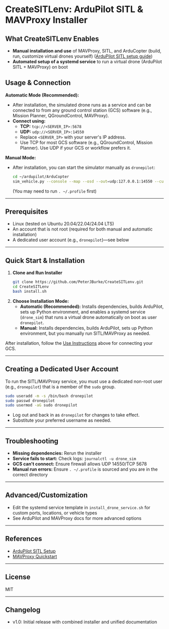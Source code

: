 # CreateSITLenv: ArduPilot SITL & MAVProxy Installer

## What CreateSITLenv Enables

- **Manual installation and use** of MAVProxy, SITL, and ArduCopter (build, run, customize virtual drones yourself) ([ArduPilot SITL setup guide](https://ardupilot.org/dev/docs/setting-up-sitl-on-linux.html))
- **Automated setup of a systemd service** to run a virtual drone (ArduPilot SITL + MAVProxy) on boot

## Usage & Connection

**Automatic Mode (Recommended):**
- After installation, the simulated drone runs as a service and can be connected to from any ground control station (GCS) software (e.g., Mission Planner, QGroundControl, MAVProxy).
- **Connect using:**
  - **TCP:** `tcp://<SERVER_IP>:5678`
  - **UDP:** `udp://<SERVER_IP>:14550`
  - Replace `<SERVER_IP>` with your server's IP address.
  - Use TCP for most GCS software (e.g., QGroundControl, Mission Planner). Use UDP if your GCS or workflow prefers it.

**Manual Mode:**
- After installation, you can start the simulator manually as `dronepilot`:
  ```bash
  cd ~/ardupilot/ArduCopter
  sim_vehicle.py --console --map --osd --out=udp:127.0.0.1:14550 --custom-location=33.64586111,-117.84275,25,0
  ```
  (You may need to run `. ~/.profile` first)

---

## Prerequisites
- Linux (tested on Ubuntu 20.04/22.04/24.04 LTS)
- An account that is not root (required for both manual and automatic installation)
- A dedicated user account (e.g., `dronepilot`)—see below

---

## Quick Start & Installation

1. **Clone and Run Installer**
    ```bash
    git clone https://github.com/PeterJBurke/CreateSITLenv.git
    cd CreateSITLenv
    bash install.sh
    ```
2. **Choose Installation Mode:**
    - **Automatic (Recommended):** Installs dependencies, builds ArduPilot, sets up Python environment, and enables a systemd service (`drone_sim`) that runs a virtual drone automatically on boot as user `dronepilot`.
    - **Manual:** Installs dependencies, builds ArduPilot, sets up Python environment, but you manually run SITL/MAVProxy as needed.

After installation, follow the [Use Instructions](#use-instructions) above for connecting your GCS.

---

## Creating a Dedicated User Account

To run the SITL/MAVProxy service, you must use a dedicated non-root user (e.g., `dronepilot`) that is a member of the `sudo` group.

```bash
sudo useradd -m -s /bin/bash dronepilot
sudo passwd dronepilot
sudo usermod -aG sudo dronepilot
```
- Log out and back in as `dronepilot` for changes to take effect.
- Substitute your preferred username as needed.

---

## Troubleshooting
- **Missing dependencies:** Rerun the installer
- **Service fails to start:** Check logs: `journalctl -u drone_sim`
- **GCS can't connect:** Ensure firewall allows UDP 14550/TCP 5678
- **Manual run errors:** Ensure `. ~/.profile` is sourced and you are in the correct directory

---

## Advanced/Customization
- Edit the systemd service template in `install_drone_service.sh` for custom ports, locations, or vehicle types
- See ArduPilot and MAVProxy docs for more advanced options

---

## References
- [ArduPilot SITL Setup](https://ardupilot.org/dev/docs/setting-up-sitl-on-linux.html)
- [MAVProxy Quickstart](https://ardupilot.org/mavproxy/docs/getting_started/quickstart.html)

---

## License
MIT

---

## Changelog
- v1.0: Initial release with combined installer and unified documentation
